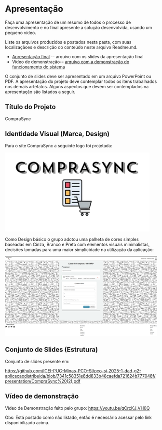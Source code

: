 # Apresentação

Faça uma apresentação de um resumo de todos o processo de desenvolvimento e no final apresente a solução desenvolvida, usando um pequeno vídeo.

Liste os arquivos produzidos e postados nesta pasta, com suas localizaçãoes e descrição do conteúdo neste arquivo Readme.md.


* [Apresentação final](https://github.com/ICEI-PUC-Minas-PCO-SI/pco-si-2025-1-dad-g2-aplicacaodistribuida/blob/7341c58351e8dd833b48caefda721624b777048f/presentation/CompraSync%20(2).pdf) -- arquivo com os slides da apresentação final
* Vídeo de demonstração-- [arquivo com a demonstração do funcionamento do sistema](https://youtu.be/qCrcKJ_VH0Q)

O conjunto de slides deve ser apresentado em um arquivo PowerPoint ou PDF. A apresentação do projeto deve contemplar todos os itens trabalhados nos demais artefatos. Alguns aspectos que devem ser contemplados na apresentação são listados a seguir.

## Título do Projeto

CompraSync

## Identidade Visual (Marca, Design)

Para o site CompraSync a seguinte logo foi projetada: 

![arq](https://github.com/ICEI-PUC-Minas-PCO-SI/pco-si-2025-1-dad-g2-aplicacaodistribuida/blob/c3fa9c31489499a849b8be973b5679ef2498b9c2/docs/img/logo_comprasync.png)

Como Design básico o grupo adotou uma palheta de cores simples baseadas em Cinza, Branco e Preto com elementos visuais minimalistas, decisões tomadas para uma maior simplicidade na utilização da aplicação:

![arq](https://github.com/ICEI-PUC-Minas-PCO-SI/pco-si-2025-1-dad-g2-aplicacaodistribuida/blob/c2a13340574b8dd36741c3dda17c05f3c1947c4e/docs/img/design_basico_comprasync.png)

## Conjunto de Slides (Estrutura)

Conjunto de slides presente em: 

https://github.com/ICEI-PUC-Minas-PCO-SI/pco-si-2025-1-dad-g2-aplicacaodistribuida/blob/7341c58351e8dd833b48caefda721624b777048f/presentation/CompraSync%20(2).pdf

## Vídeo de demonstração

Vídeo de Demonstração feito pelo grupo: https://youtu.be/qCrcKJ_VH0Q

Obs: Está postado como não listado, então é necessário acessar pelo link disponibilizado acima. 

